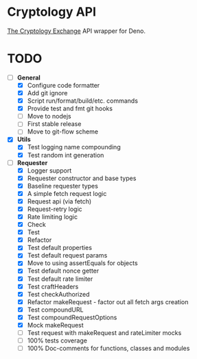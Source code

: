 # Cryptology API

[The Cryptology Exchange](https://cryptology.com) API wrapper for Deno.

# TODO

- [ ] **General**
  - [x] Configure code formatter
  - [x] Add git ignore
  - [x] Script run/format/build/etc. commands
  - [x] Provide test and fmt git hooks
  - [ ] Move to nodejs
  - [ ] First stable release
  - [ ] Move to git-flow scheme

- [x] **Utils**
  - [x] Test logging name compounding
  - [x] Test random int generation

- [ ] **Requester**
  - [x] Logger support
  - [x] Requester constructor and base types
  - [x] Baseline requester types
  - [x] A simple fetch request logic
  - [x] Request api (via fetch)
  - [x] Request-retry logic
  - [x] Rate limiting logic
  - [x] Check
  - [x] Test
  - [x] Refactor
  - [x] Test default properties
  - [x] Test default request params
  - [x] Move to using assertEquals for objects
  - [x] Test default nonce getter
  - [x] Test default rate limiter
  - [x] Test craftHeaders
  - [x] Test checkAuthorized
  - [x] Refactor makeRequest - factor out all fetch args creation
  - [x] Test compoundURL
  - [x] Test compoundRequestOptions
  - [x] Mock makeRequest
  - [ ] Test request with makeRequest and rateLimiter mocks
  - [ ] 100% tests coverage
  - [ ] 100% Doc-comments for functions, classes and modules
